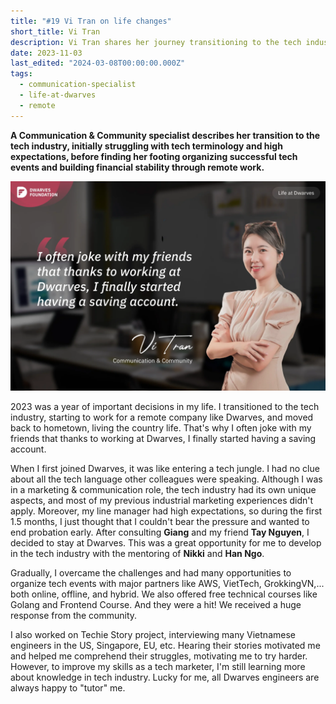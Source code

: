 ```yaml
---
title: "#19 Vi Tran on life changes"
short_title: Vi Tran
description: Vi Tran shares her journey transitioning to the tech industry at Dwarves, overcoming challenges in communication, and finding financial stability through remote work
date: 2023-11-03
last_edited: "2024-03-08T00:00:00.000Z"
tags:
  - communication-specialist
  - life-at-dwarves
  - remote
---
```


**A Communication & Community specialist describes her transition to the tech industry, initially struggling with tech terminology and high expectations, before finding her footing organizing successful tech events and building financial stability through remote work.**

![Vi Tran - Communication & Community at Dwarves](assets/notion-image-1744012274247-13zbs.webp)

2023 was a year of important decisions in my life. I transitioned to the tech industry, starting to work for a remote company like Dwarves, and moved back to hometown, living the country life. That's why I often joke with my friends that thanks to working at Dwarves, I finally started having a saving account.

When I first joined Dwarves, it was like entering a tech jungle. I had no clue about all the tech language other colleagues were speaking. Although I was in a marketing & communication role, the tech industry had its own unique aspects, and most of my previous industrial marketing experiences didn't apply. Moreover, my line manager had high expectations, so during the first 1.5 months, I just thought that I couldn't bear the pressure and wanted to end probation early. After consulting **Giang** and my friend **Tay Nguyen**, I decided to stay at Dwarves. This was a great opportunity for me to develop in the tech industry with the mentoring of **Nikki** and **Han Ngo**.

Gradually, I overcame the challenges and had many opportunities to organize tech events with major partners like AWS, VietTech, GrokkingVN,... both online, offline, and hybrid. We also offered free technical courses like Golang and Frontend Course. And they were a hit! We received a huge response from the community.

I also worked on Techie Story project, interviewing many Vietnamese engineers in the US, Singapore, EU, etc. Hearing their stories motivated me and helped me comprehend their struggles, motivating me to try harder. However, to improve my skills as a tech marketer, I'm still learning more about knowledge in tech industry. Lucky for me, all Dwarves engineers are always happy to "tutor" me.

